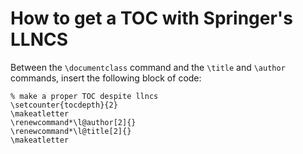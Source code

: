 # How to get a TOC with Springer's LLNCS #

Between the `\documentclass` command and the `\title` and `\author` commands, insert the following block of code:

```
% make a proper TOC despite llncs
\setcounter{tocdepth}{2}
\makeatletter
\renewcommand*\l@author[2]{}
\renewcommand*\l@title[2]{}
\makeatletter
```